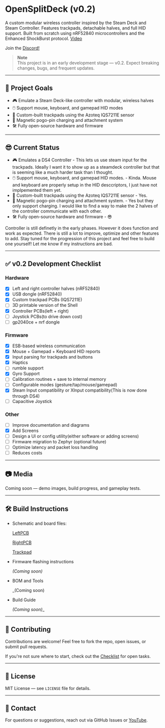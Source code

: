 # OpenSplitDeck (v0.2)

A custom modular wireless controller inspired by the Steam Deck and Steam Controller. Features trackpads, detachable halves, and full HID support. Built from scratch using nRF52840 microcontrollers and the Enhanced ShockBurst protocol. [Video](https://youtu.be/ycMgIToLav8?si=cVztny4IiIS_V4oI) 

Join the [Discord!](https://discord.gg/ZtV34Hwx7y)

> **Note**  
> This project is in an early development stage — v0.2. Expect breaking changes, bugs, and frequent updates.

---

## 🚀 Project Goals

- 🎮 Emulate a Steam Deck-like controller with modular, wireless halves
- 🖱️ Support mouse, keyboard, and gamepad HID modes
- 🧲 Custom-built trackpads using the Azoteq IQS7211E sensor
- 🔋 Magnetic pogo-pin charging and attachment system
- 🛠️ Fully open-source hardware and firmware

---

## 😎 Current Status

- 🎮 Emulates a DS4 Controller - This lets us use steam input for the trackpads. Ideally I want it to show up as a steamdeck controller but that is seeming like a much harder task than I thought.
- 🖱️ Support mouse, keyboard, and gamepad HID modes. - Kinda. Mouse and keyboard are properly setup in the HID desccriptors, I just have not implpemented them yet.
- 🧲 Custom-built trackpads using the Azoteq IQS7211E sensor - Yes.
- 🔋 Magnetic pogo-pin charging and attachment system. - Yes but they only support charging. I would like to find a way to make the 2 halves of the controller communicate with each other.
- 🛠️ Fully open-source hardware and firmware - 😎


Controller is still definetly in the early phases. However it does function and work as expected. There is still a lot to improve, optimize and other features to add. Stay tuned for the progression of this project and feel free to build one yourself! Let me know if my instructions are bad.

---

## ✅ v0.2 Development Checklist

### Hardware
- [x] Left and right controller halves (nRF52840)
- [x] USB dongle (nRF52840)
- [x] Custom trackpad PCBs (IQS7211E)
- [ ] 3D printable version of the Shell
- [x] Controller PCBs(left + right)
- [ ] Joystick PCBs(to drive down cost)
- [ ] gp2040ce + nrf dongle

### Firmware
- [x] ESB-based wireless communication
- [x] Mouse + Gamepad + Keyboard HID reports
- [x] Input parsing for trackpads and buttons
- [x] Haptics
- [ ] rumble support
- [x] Gyro Support
- [ ] Calibration routines + save to internal memory
- [ ] Configurable modes (gesture/tap/mouse/gamepad)
- [x] Steam Input compatibility or XInput compatibility(This is now done through DS4)
- [ ] Capacitive Joystick

### Other
- [ ] Improve documentation and diagrams
- [x] Add Screens
- [ ] Design a UI or config utility(either software or adding screens)
- [ ] Firmware migration to Zephyr (optional future)
- [ ] Optimize latency and packet loss handling
- [ ] Reduces costs

---

## 📷 Media

Coming soon — demo images, build progress, and gameplay tests.

---

## 🛠️ Build Instructions
- Schematic and board files:

  [LeftPCB](https://oshwlab.com/fbrains69/opensteamdeck-buttonpcb)

  [RightPCB](https://oshwlab.com/fbrains69/opensteamdeck-rightpcb)

  [Trackpad](https://oshwlab.com/fbrains69/steamdeck-controller-trackpad-v1-2)

- Firmware flashing instructions

  _(Coming soon)_
  
- BOM and Tools

  _(Coming soon)

- Build Guide

  _(Coming soon)__

  

---

## 🤝 Contributing

Contributions are welcome! Feel free to fork the repo, open issues, or submit pull requests.

If you're not sure where to start, check out the [Checklist](#-v01-development-checklist) for open tasks.

---

## 📄 License

MIT License — see `LICENSE` file for details.

---

## 💬 Contact

For questions or suggestions, reach out via GitHub Issues or [YouTube](https://www.youtube.com/@TommyBee456).
